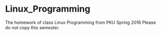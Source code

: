 # Linux_Programming
The homework of class Linux Programming from PKU Spring 2016
Please do not copy this semester.